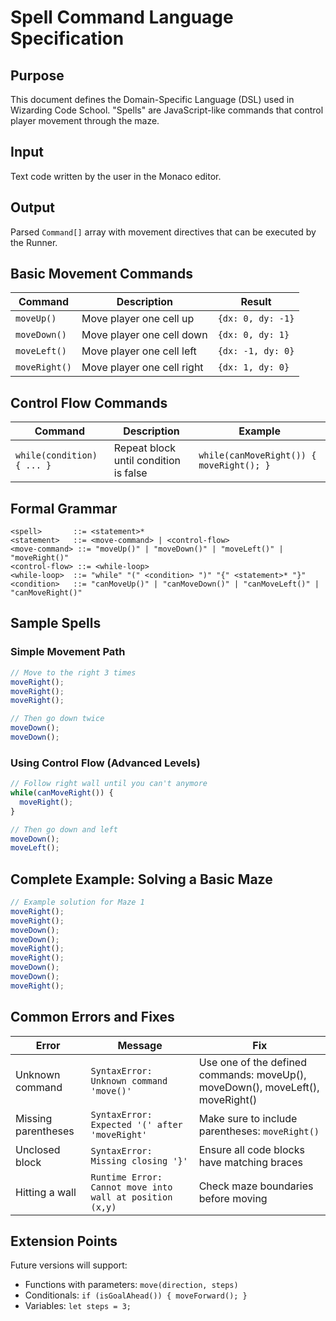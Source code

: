 # Spell Command Language Specification

## Purpose

This document defines the Domain-Specific Language (DSL) used in Wizarding Code School. "Spells" are JavaScript-like
commands that control player movement through the maze.

## Input

Text code written by the user in the Monaco editor.

## Output

Parsed `Command[]` array with movement directives that can be executed by the Runner.

## Basic Movement Commands

| Command | Description | Result |
|---------|-------------|--------|
| `moveUp()` | Move player one cell up | `{dx: 0, dy: -1}` |
| `moveDown()` | Move player one cell down | `{dx: 0, dy: 1}` |
| `moveLeft()` | Move player one cell left | `{dx: -1, dy: 0}` |
| `moveRight()` | Move player one cell right | `{dx: 1, dy: 0}` |

## Control Flow Commands

| Command | Description | Example |
|---------|-------------|---------|
| `while(condition) { ... }` | Repeat block until condition is false | `while(canMoveRight()) { moveRight(); }` |

## Formal Grammar

```bnf
<spell>       ::= <statement>*
<statement>   ::= <move-command> | <control-flow>
<move-command> ::= "moveUp()" | "moveDown()" | "moveLeft()" | "moveRight()"
<control-flow> ::= <while-loop>
<while-loop>  ::= "while" "(" <condition> ")" "{" <statement>* "}"
<condition>   ::= "canMoveUp()" | "canMoveDown()" | "canMoveLeft()" | "canMoveRight()"
```

## Sample Spells

### Simple Movement Path

```javascript
// Move to the right 3 times
moveRight();
moveRight();
moveRight();

// Then go down twice
moveDown();
moveDown();
```

### Using Control Flow (Advanced Levels)

```javascript
// Follow right wall until you can't anymore
while(canMoveRight()) {
  moveRight();
}

// Then go down and left
moveDown();
moveLeft();
```

## Complete Example: Solving a Basic Maze

```javascript
// Example solution for Maze 1
moveRight();
moveRight();
moveDown();
moveDown();
moveRight();
moveRight();
moveDown();
moveDown();
moveRight();
```

## Common Errors and Fixes

| Error | Message | Fix |
|-------|---------|-----|
| Unknown command | `SyntaxError: Unknown command 'move()'` | Use one of the defined commands: moveUp(), moveDown(), moveLeft(), moveRight() |
| Missing parentheses | `SyntaxError: Expected '(' after 'moveRight'` | Make sure to include parentheses: `moveRight()` |
| Unclosed block | `SyntaxError: Missing closing '}'` | Ensure all code blocks have matching braces |
| Hitting a wall | `Runtime Error: Cannot move into wall at position (x,y)` | Check maze boundaries before moving |

## Extension Points

Future versions will support:
- Functions with parameters: `move(direction, steps)`
- Conditionals: `if (isGoalAhead()) { moveForward(); }`
- Variables: `let steps = 3;`
